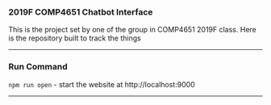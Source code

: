 ### 2019F COMP4651 Chatbot Interface
This is the project set by one of the group in COMP4651 2019F class.
Here is the repository built to track the things

---
### Run Command
`npm run open` - start the website at http://localhost:9000

---

